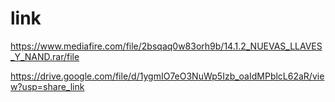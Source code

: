 # link

https://www.mediafire.com/file/2bsqaq0w83orh9b/14.1.2_NUEVAS_LLAVES_Y_NAND.rar/file

https://drive.google.com/file/d/1ygmIO7eO3NuWp5Izb_oaIdMPblcL62aR/view?usp=share_link
